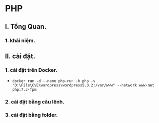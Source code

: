 # PHP 

## I. Tổng Quan.
### 1. khái niệm.


## II. cài đặt.
### 1. cài đặt trên Docker.
- `docker run -d --name php-run -h php -v "D:\File\CVE\wordpress\wordpress5.0.2:/var/www" --network www-net php:7.3-fpm`
### 2. cài đặt bằng câu lênh.

### 3. cài đặt bằng folder.
